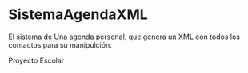 # SistemaAgendaXML

El sistema de Una agenda personal, que genera un XML con todos los contactos para su manipulción. 

Proyecto Escolar 
